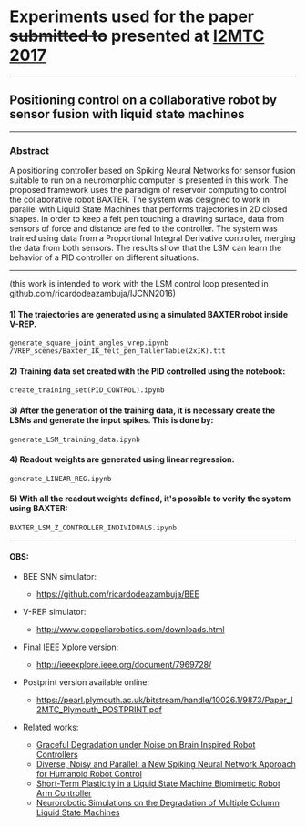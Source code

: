 # Experiments used for the paper ~~submitted to~~ presented at [I2MTC 2017](http://2017.imtc.ieee-ims.org/)

---------------------
## Positioning control on a collaborative robot by sensor fusion with liquid state machines

---------------------
### Abstract
A positioning controller based on Spiking Neural Networks for sensor fusion suitable to run on a neuromorphic computer is presented in this work. The proposed framework uses the paradigm of reservoir computing to control the collaborative robot BAXTER. The system was designed to work in parallel with Liquid State Machines that performs trajectories in 2D closed shapes. In order to keep a felt pen touching a drawing surface, data from sensors of force and distance are fed to the controller. The system was trained using data from a Proportional Integral Derivative controller, merging the data from both sensors. The results show that the LSM can learn the behavior of a PID controller on different situations.


---------------------------

(this work is intended to work with the LSM control loop presented in github.com/ricardodeazambuja/IJCNN2016)

#### 1) The trajectories are generated using a simulated BAXTER robot inside V-REP.
    generate_square_joint_angles_vrep.ipynb
    /VREP_scenes/Baxter_IK_felt_pen_TallerTable(2xIK).ttt

#### 2) Training data set created with the PID controlled using the notebook:
    create_training_set(PID_CONTROL).ipynb

#### 3) After the generation of the training data, it is necessary create the LSMs and generate the input spikes. This is done by:
    generate_LSM_training_data.ipynb

#### 4) Readout weights are generated using linear regression:
    generate_LINEAR_REG.ipynb
    
#### 5) With all the readout weights defined, it's possible to verify the system using BAXTER:
    BAXTER_LSM_Z_CONTROLLER_INDIVIDUALS.ipynb
------------------------------------

#### OBS:
* BEE SNN simulator:
    * https://github.com/ricardodeazambuja/BEE

* V-REP simulator:
    * http://www.coppeliarobotics.com/downloads.html
    
* Final IEEE Xplore version:
    * http://ieeexplore.ieee.org/document/7969728/
* Postprint version available online:
    * https://pearl.plymouth.ac.uk/bitstream/handle/10026.1/9873/Paper_I2MTC_Plymouth_POSTPRINT.pdf

* Related works:  
    * [Graceful Degradation under Noise on Brain Inspired Robot Controllers](https://github.com/ricardodeazambuja/ICONIP2016)
    * [Diverse, Noisy and Parallel: a New Spiking Neural Network Approach for Humanoid Robot Control](https://github.com/ricardodeazambuja/IJCNN2016)
    * [Short-Term Plasticity in a Liquid State Machine Biomimetic Robot Arm Controller](https://github.com/ricardodeazambuja/IJCNN2017)
    * [Neurorobotic Simulations on the Degradation of Multiple Column Liquid State Machines](https://github.com/ricardodeazambuja/IJCNN2017-2)    
